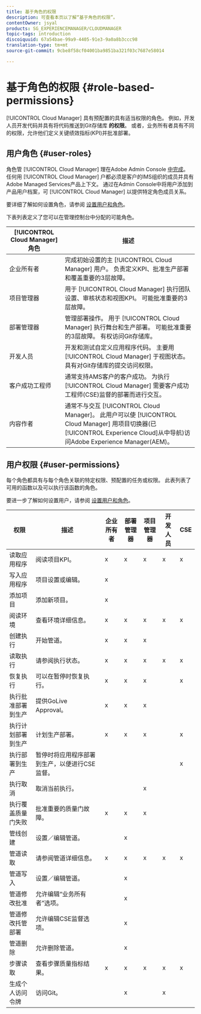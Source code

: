 ```yaml
---
title: 基于角色的权限
description: 可查看本页以了解“基于角色的权限”。
contentOwner: jsyal
products: SG_EXPERIENCEMANAGER/CLOUDMANAGER
topic-tags: introduction
discoiquuid: 67a54bae-99a9-4405-91e3-9a0a8b3ccc98
translation-type: tm+mt
source-git-commit: 9cbe8f58cf04001ba9851ba321f03c7687e58014

---
```



# 基于角色的权限 {#role-based-permissions}

[!UICONTROL Cloud Manager] 具有预配置的具有适当权限的角色。 例如，开发人员开发代码并具有将代码推送到Git存储库 **的权限**。 或者，业务所有者具有不同的权限，允许他们定义关键绩效指标(KPI)并批准部署。

## 用户角色 {#user-roles}

角色管 [!UICONTROL Cloud Manager] 理在Adobe Admin Console [中完成](https://helpx.adobe.com/cn/enterprise/using/admin-console.html)。 任何用 [!UICONTROL Cloud Manager] 户都必须是客户的IMS组织的成员并具有Adobe Managed Services产品上下文。 通过在Admin Console中将用户添加到产品用户档案，可 [!UICONTROL Cloud Manager] 以提供特定角色成员关系。

要详细了解如何设置角色，请参阅 [设置用户和角色](setting-up-users-and-roles.md)。

下表列表定义了您可以在管理控制台中分配的可能角色。

| **[!UICONTROL Cloud Manager]角色&#x200B;** | **描述** |
|---|---|
| 企业所有者 | 完成初始设置的主 [!UICONTROL Cloud Manager] 用户。 负责定义KPI、批准生产部署和覆盖重要的3层故障。 |
| 项目管理器 | 用于 [!UICONTROL Cloud Manager] 执行团队设置、审核状态和视图KPI。 可能批准重要的3层故障。 |
| 部署管理器 | 管理部署操作。 用于 [!UICONTROL Cloud Manager] 执行舞台和生产部署。 可能批准重要的3层故障。 有权访问Git存储库。 |
| 开发人员 | 开发和测试自定义应用程序代码。 主要用 [!UICONTROL Cloud Manager] 于视图状态。 具有对Git存储库的提交访问权限。 |
| 客户成功工程师 | 通常支持AMS客户的客户成功。 为执行 [!UICONTROL Cloud Manager] 需要客户成功工程师(CSE)监督的部署而进行交互。 |
| 内容作者 | 通常不与交互 [!UICONTROL Cloud Manager]。 此用户可以使 [!UICONTROL Cloud Manager] 用项目切换器(已 [!UICONTROL Experience Cloud]从中导航)访问Adobe Experience Manager(AEM)。 |

## 用户权限 {#user-permissions}

每个角色都具有与每个角色关联的特定权限、预配置的任务或权限。 此表列表了可用的函数以及可以执行该函数的角色。

要进一步了解如何设置用户，请参阅 [设置用户和角色](setting-up-users-and-roles.md)。

| 权限 | 描述 | 企业所有者 | 部署管理器 | 项目管理器 | 开发人员 | CSE |
|--- |--- |--- |--- |--- |--- |--- |
| 读取应用程序 | 阅读项目KPI。 | x | x | x | x | x |
| 写入应用程序 | 项目设置或编辑。 | x |  |  |  |  |
| 添加项目 | 添加新项目。 | x |  |  |  |  |
| 阅读环境 | 查看环境详细信息。 | x | x | x | x | x |
| 创建执行 | 开始管道。 | x | x | x |  |  |
| 读取执行 | 请参阅执行状态。 | x | x | x | x | x |
| 恢复执行 | 可以在暂停时恢复执行。 | x | x | x |  | x |
| 执行批准部署到生产 | 提供GoLive Approval。 | x | x | x |  |  |
| 执行计划部署到生产 | 计划生产部署。 | x | x | x |  | x |
| 执行部署到生产 | 暂停时将应用程序部署到生产，以便进行CSE监督。 |  |  |  |  | x |
| 执行取消 | 取消当前执行。 |  |  | x |  |  |
| 执行覆盖质量门失败 | 批准重要的质量门故障。 | x | x | x |  |  |
| 管线创建 | 设置／编辑管道。 |  | x |  |  |  |
| 管道读取 | 请参阅管道详细信息。 | x | x | x | x | x |
| 管道写入 | 设置／编辑管道。 |  | x |  |  |  |
| 管道修改批准 | 允许编辑“业务所有者”选项。 |  | x |  |  |  |
| 管道修改托管部署 | 允许编辑CSE监督选项。 |  | x |  |  |  |
| 管道删除 | 允许删除管道。 |  | x |  |  |  |
| 步骤读取 | 查看步骤质量指标结果。 | x | x | x | x | x |
| 生成个人访问令牌 | 访问Git。 |  | x |  | x |  |

